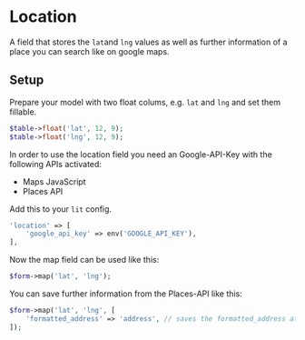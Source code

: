 # Location

A field that stores the `lat`and `lng` values as well as further information of a place you can search like on google maps.

## Setup

Prepare your model with two float colums, e.g. `lat` and `lng` and set them fillable.

```php
$table->float('lat', 12, 9);
$table->float('lng', 12, 9);
```

In order to use the location field you need an Google-API-Key with the following APIs activated:

-   Maps JavaScript
-   Places API

Add this to your `lit` config.

```php
'location' => [
    'google_api_key' => env('GOOGLE_API_KEY'),
],
```

Now the map field can be used like this:

```php
$form->map('lat', 'lng');
```

You can save further information from the Places-API like this:

```php
$form->map('lat', 'lng', [
    'formatted_address' => 'address', // saves the formatted_address attribute in the address column of your model
]);
```
